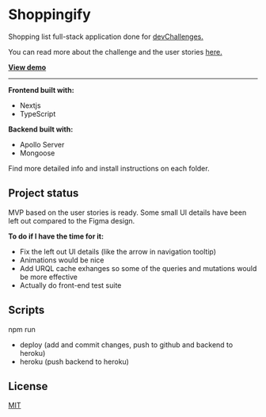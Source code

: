# Shoppingify

Shopping list full-stack application done for [devChallenges.](https://devchallenges.io/)

You can read more about the challenge and the user stories [here.](https://devchallenges.io/challenges/mGd5VpbO4JnzU6I9l96x)

[**View demo**](https://theshoppingifyapp.vercel.app)

***

**Frontend built with:**
* Nextjs
* TypeScript

**Backend built with:**
* Apollo Server
* Mongoose

Find more detailed info and install instructions on each folder.

## Project status
MVP based on the user stories is ready. Some small UI details have been left out compared to the Figma design.

**To do if I have the time for it:**
* Fix the left out UI details (like the arrow in navigation tooltip)
* Animations would be nice
* Add URQL cache exhanges so some of the queries and mutations would be more effective
* Actually do front-end test suite

## Scripts
npm run
* deploy (add and commit changes, push to github and backend to heroku)
* heroku (push backend to heroku)

## License

[MIT](https://joinup.ec.europa.eu/licence/mit-license)